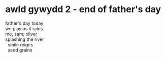 # awld gywydd 2 - end of father's day

father's day today\
we play as it rains\
me, sam; oliver\
splashing the river\
&nbsp; smile reigns\
&nbsp; sand grains